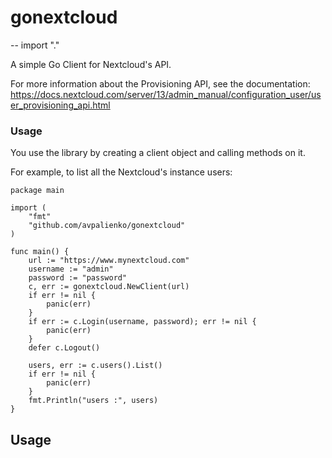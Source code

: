 # gonextcloud
--
    import "."

A simple Go Client for Nextcloud's API.

For more information about the Provisioning API, see the documentation:
https://docs.nextcloud.com/server/13/admin_manual/configuration_user/user_provisioning_api.html


### Usage

You use the library by creating a client object and calling methods on it.

For example, to list all the Nextcloud's instance users:

    package main

    import (
    	"fmt"
    	"github.com/avpalienko/gonextcloud"
    )

    func main() {
    	url := "https://www.mynextcloud.com"
    	username := "admin"
    	password := "password"
    	c, err := gonextcloud.NewClient(url)
    	if err != nil {
    		panic(err)
    	}
    	if err := c.Login(username, password); err != nil {
    		panic(err)
    	}
    	defer c.Logout()

    	users, err := c.users().List()
    	if err != nil {
    		panic(err)
    	}
    	fmt.Println("users :", users)
    }

## Usage

